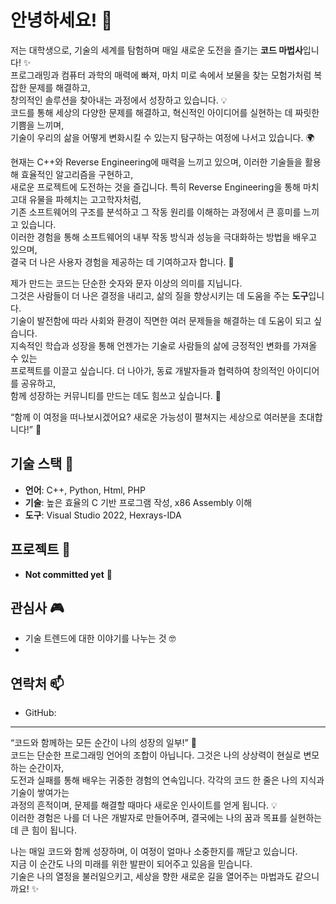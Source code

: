 # 안녕하세요! 👾

저는 대학생으로, 기술의 세계를 탐험하며 매일 새로운 도전을 즐기는 **코드 마법사**입니다! ✨  
프로그래밍과 컴퓨터 과학의 매력에 빠져, 마치 미로 속에서 보물을 찾는 모험가처럼 복잡한 문제를 해결하고,  
창의적인 솔루션을 찾아내는 과정에서 성장하고 있습니다. 💡  
코드를 통해 세상의 다양한 문제를 해결하고, 혁신적인 아이디어를 실현하는 데 짜릿한 기쁨을 느끼며,  
기술이 우리의 삶을 어떻게 변화시킬 수 있는지 탐구하는 여정에 나서고 있습니다. 🌍  

현재는 C++와 Reverse Engineering에 매력을 느끼고 있으며, 이러한 기술들을 활용해 효율적인 알고리즘을 구현하고,  
새로운 프로젝트에 도전하는 것을 즐깁니다. 특히 Reverse Engineering을 통해 마치 고대 유물을 파헤치는 고고학자처럼,  
기존 소프트웨어의 구조를 분석하고 그 작동 원리를 이해하는 과정에서 큰 흥미를 느끼고 있습니다.  
이러한 경험을 통해 소프트웨어의 내부 작동 방식과 성능을 극대화하는 방법을 배우고 있으며,  
결국 더 나은 사용자 경험을 제공하는 데 기여하고자 합니다. 🚀  

제가 만드는 코드는 단순한 숫자와 문자 이상의 의미를 지닙니다.  
그것은 사람들이 더 나은 결정을 내리고, 삶의 질을 향상시키는 데 도움을 주는 **도구**입니다.  
기술이 발전함에 따라 사회와 환경이 직면한 여러 문제들을 해결하는 데 도움이 되고 싶습니다.  
지속적인 학습과 성장을 통해 언젠가는 기술로 사람들의 삶에 긍정적인 변화를 가져올 수 있는  
프로젝트를 이끌고 싶습니다. 더 나아가, 동료 개발자들과 협력하여 창의적인 아이디어를 공유하고,  
함께 성장하는 커뮤니티를 만드는 데도 힘쓰고 싶습니다. 🌟  

“함께 이 여정을 떠나보시겠어요? 새로운 가능성이 펼쳐지는 세상으로 여러분을 초대합니다!” 🌈



## 기술 스택 🚀

- **언어**: C++, Python, Html, PHP
- **기술**: 높은 효율의 C 기반 프로그램 작성, x86 Assembly 이해
- **도구**: Visual Studio 2022, Hexrays-IDA

## 프로젝트 🌟

- **Not committed yet** 🚀

## 관심사 🎮

- 기술 트렌드에 대한 이야기를 나누는 것 🤓
- 

## 연락처 📫

- GitHub: 

---

“코드와 함께하는 모든 순간이 나의 성장의 일부!” 🌱  
코드는 단순한 프로그래밍 언어의 조합이 아닙니다. 그것은 나의 상상력이 현실로 변모하는 순간이자,  
도전과 실패를 통해 배우는 귀중한 경험의 연속입니다. 각각의 코드 한 줄은 나의 지식과 기술이 쌓여가는  
과정의 흔적이며, 문제를 해결할 때마다 새로운 인사이트를 얻게 됩니다. 💡  
이러한 경험은 나를 더 나은 개발자로 만들어주며, 결국에는 나의 꿈과 목표를 실현하는 데 큰 힘이 됩니다.  

나는 매일 코드와 함께 성장하며, 이 여정이 얼마나 소중한지를 깨닫고 있습니다.  
지금 이 순간도 나의 미래를 위한 발판이 되어주고 있음을 믿습니다.  
기술은 나의 열정을 불러일으키고, 세상을 향한 새로운 길을 열어주는 마법과도 같으니까요! ✨

